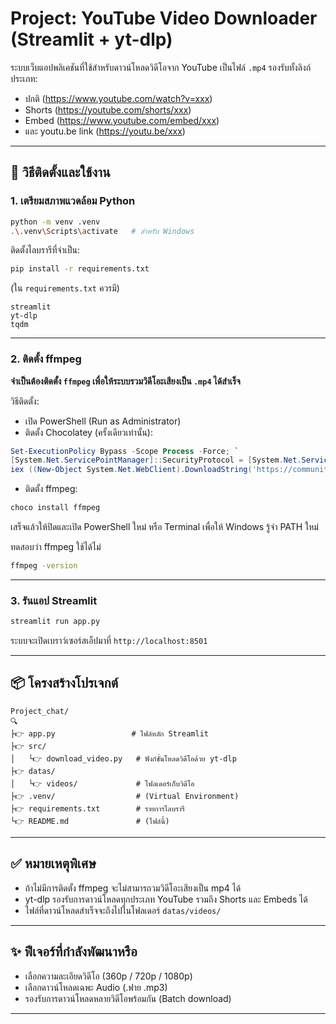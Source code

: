 # Project: YouTube Video Downloader (Streamlit + yt-dlp)

ระบบเว็บแอปพลิเคชันที่ใช้สำหรับดาวน์โหลดวิดีโอจาก YouTube เป็นไฟล์ `.mp4`
รองรับทั้งลิงก์ประเภท:
- ปกติ (https://www.youtube.com/watch?v=xxx)
- Shorts (https://youtube.com/shorts/xxx)
- Embed (https://www.youtube.com/embed/xxx)
- และ youtu.be link (https://youtu.be/xxx)

---

## 🚀 วิธีติดตั้งและใช้งาน

### 1. เตรียมสภาพแวดล้อม Python
```bash
python -m venv .venv
.\.venv\Scripts\activate   # สำหรับ Windows
```

ติดตั้งไลบรารีที่จำเป็น:
```bash
pip install -r requirements.txt
```

(ใน `requirements.txt` ควรมี)
```plaintext
streamlit
yt-dlp
tqdm
```

---

### 2. ติดตั้ง ffmpeg

**จำเป็นต้องติดตั้ง `ffmpeg` เพื่อให้ระบบรวมวิดีโอะเสียงเป็น `.mp4` ได้สำเร็จ**

วิธีติดตั้ง:
- เปิด PowerShell (Run as Administrator)
- ติดตั้ง Chocolatey (ครั้งเดียวเท่านั้น):

```powershell
Set-ExecutionPolicy Bypass -Scope Process -Force; `
[System.Net.ServicePointManager]::SecurityProtocol = [System.Net.ServicePointManager]::SecurityProtocol -bor 3072; `
iex ((New-Object System.Net.WebClient).DownloadString('https://community.chocolatey.org/install.ps1'))
```

- ติดตั้ง ffmpeg:

```powershell
choco install ffmpeg
```

เสร็จแล้วให้ปิดและเปิด PowerShell ใหม่ หรือ Terminal เพื่อให้ Windows รู้จำ PATH ใหม่

ทดสอบว่า ffmpeg ใช้ได้ไม่
```bash
ffmpeg -version
```

---

### 3. รันแอป Streamlit

```bash
streamlit run app.py
```

ระบบจะเปิดเบราว์เซอร์สเอ็ปมาที่ `http://localhost:8501`

---

## 📦 โครงสร้างโปรเจกต์
```plaintext
Project_chat/
🔍
├👉 app.py                 # ไฟล์หลัก Streamlit
├👉 src/
│   └👉 download_video.py   # ฟังก์ชั่นโหลดวิดีโอด้วย yt-dlp
├👉 datas/
│   └👉 videos/             # โฟลเดอร์เก็บวิดีโอ
├👉 .venv/                  # (Virtual Environment)
├👉 requirements.txt        # รายการไลบรารี
└👉 README.md               # (ไฟล์นี้)
```

---

## ✅ หมายเหตุพิเศษ
- ถ้าไม่มีการติดตั้ง ffmpeg จะไม่สามารถวมวิดีโอะเสียงเป็น mp4 ได้
- yt-dlp รองรับการดาวน์โหลดทุกประเภท YouTube รวมถึง Shorts และ Embeds ได้
- ไฟล์ที่ดาวน์โหลดสำเร็จจะถึงไปในโฟลเดอร์ `datas/videos/`

---

## ✨ ฟีเจอร์ที่กำลังพัฒนาหรือ
- เลือกความละเอียดวิดีโอ (360p / 720p / 1080p)
- เลือกดาวน์โหลดเฉพะ Audio (.ฟาย .mp3)
- รองรับการดาวน์โหลดหลายวิดีโอพร้อมกัน (Batch download)

---

